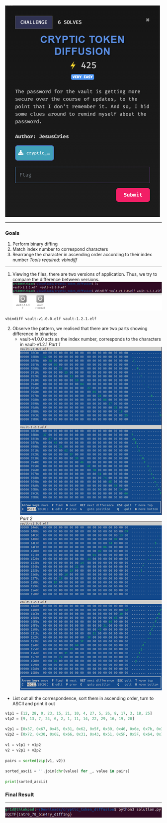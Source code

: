 ![](assets/question.png) 

---
### Goals
1. Perform binary diffing
2. Match index number to correspond characters
3. Rearrange the character in ascending order according to their index number
_Tools required: vbindiff_
---
1. Viewing the files, there are two versions of application. Thus, we try to compare the difference between versions.
![](assets/files.png) 
```bash
vbindiff vault-v1.0.0.elf vault-1.2.1.elf
```

2. Observe the pattern, we realised that there are two parts showing difference in binaries:
	- vault-v1.0.0 acts as the index number, corresponds to the characters in vault-v1.2.1
_Part 1_
![](assets/diff1.png) 
_Part 2_
![](assets/diff2.png) 
- List out all the correspondence, sort them in ascending order, turn to ASCII and print it out
```python
v1p1 = [12, 28, 0, 23, 15, 21, 10, 4, 27, 5, 26, 8, 17, 3, 18, 25]
v1p2 = [9, 13, 7, 24, 6, 2, 1, 11, 14, 22, 29, 16, 19, 20]

v2p1 = [0x37, 0x67, 0x45, 0x31, 0x62, 0x5f, 0x30, 0x46, 0x6e, 0x7b, 0x31, 0x74, 0x6e, 0x54, 0x34, 0x66]
v2p2 = [0x72, 0x30, 0x6E, 0x66, 0x31, 0x43, 0x51, 0x5F, 0x5F, 0x64, 0x7D, 0x31, 0x72, 0x79]

v1 = v1p1 + v1p2
v2 = v2p1 + v2p2

pairs = sorted(zip(v1, v2))

sorted_ascii = ''.join(chr(value) for _, value in pairs)

print(sorted_ascii)
```
### Final Result
---
![](assets/solution.png) 
